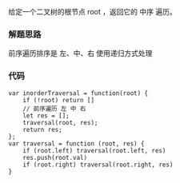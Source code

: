 给定一个二叉树的根节点 root ，返回它的 中序 遍历。

### 解题思路
前序遍历排序是 左、中、右
使用递归方式处理

### 代码
```
var inorderTraversal = function(root) {
    if (!root) return []
    // 前序遍历 左 中 右
    let res = [];
    traversal(root, res);
    return res;
};
var traversal = function (root, res) {
    if (root.left) traversal(root.left, res)
    res.push(root.val)
    if (root.right) traversal(root.right, res)
}
```